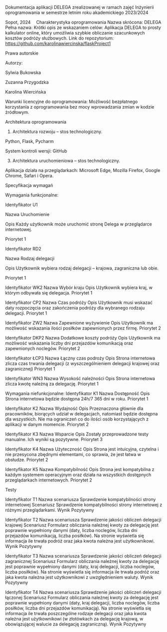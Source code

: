Dokumentacja aplikacji DELEGA 
zrealizowanej w ramach zajęć 
Inżynierii oprogramowania 
w semestrze letnim roku akademickiego 
2023/2024



Sopot, 2024 
Charakterystyka oprogramowania
Nazwa skrócona: DELEGA
Pełna nazwa:
Krótki opis ze wskazaniem celów: Aplikacja DELEGA to prosty kalkulator online, który umożliwia szybkie obliczanie szacunkowych kosztów podróży służbowych.
Link do repozytorium: https://github.com/karolinawiercinska/flaskProject1

Prawa autorskie

Autorzy:

Sylwia Bukowska

Zuzanna Przygodzka

Karolina Wiercińska

Warunki licencyjne do oprogramowania:
Możliwość bezpłatnego korzystania z oprogramowania bez mocy
wprowadzania zmian w kodzie źródłowym.


Architektura oprogramowania

1.	Architektura rozwoju – stos technologiczny.
   
Python, Flask, Pycharm

System kontroli wersji: GitHub

3.	Architektura uruchomieniowa – stos technologiczny.
   
Aplikacja działa na przeglądarkach: Microsoft Edge, Mozilla Firefox, Google Chrome, Safari i Opera. 








Specyfikacja wymagań

Wymagania funkcjonalne:

Identyfikator	U1

Nazwa	Uruchomienie

Opis	Każdy użytkownik może uruchomić stronę Delega w przeglądarce internetowej.

Priorytet	1


Identyfikator	RD2

Nazwa	Rodzaj delegacji

Opis	Użytkownik wybiera rodzaj delegacji – krajowa, zagraniczna lub obie.

Priorytet	1



Identyfikator	WK2
Nazwa	Wybór kraju
Opis	Użytkownik wybiera kraj, w którym odbywała się delegacja.
Priorytet	1

Identyfikator	CP2
Nazwa	Czas podróży
Opis	Użytkownik musi wskazać daty rozpoczęcia oraz zakończenia podróży dla wybranego rodzaju delegacji.
Priorytet	1

Identyfikator	ZW2
Nazwa	Zapewnione wyżywienie
Opis	Użytkownik ma możliwość wskazania ilości posiłków zapewnionych przez firmę.
Priorytet	2

Identyfikator	DKP2
Nazwa	Dodatkowe koszty podróży
Opis	Użytkownik ma możliwość wskazania liczby dni przejazdów komunikacją oraz zapewnionych noclegów.
Priorytet	2


Identyfikator	ŁCP3
Nazwa	Łączny czas podroży
Opis	Strona internetowa zlicza czas trwania delegacji (z wyszczególnieniem delegacji krajowej oraz zagranicznej)
Priorytet	1

Identyfikator	WN3
Nazwa	Wysokość należności
Opis	Strona internetowa zlicza kwotę należną za delegację.
Priorytet	1


Wymagania niefunkcjonalne:
Identyfikator	K1
Nazwa	Dostępność
Opis	Strona internetowa będzie dostępna 24h/7 365 dni w roku.
Priorytet	1

Identyfikator	K2
Nazwa	Wydajność
Opis	Przeznaczona głównie dla pracowników, biorących udział w delegacjach, natomiast będzie dostępna dla wszystkich. Nie ma ograniczeń co do
ilości osób korzystających z aplikacji w danym momencie.
Priorytet	2

Identyfikator	K3
Nazwa	Wsparcie
Opis	Zostały przeprowadzone testy manualne. Ich wyniki są pozytywne. 
Priorytet	3

Identyfikator	K4
Nazwa	Użyteczność
Opis	Strona jest intuicyjna, czytelna i nie przesycona zbędnymi
elementami, co sprawia, że jest łatwa w obsłudze.
Priorytet	2

Identyfikator	K5
Nazwa	Kompatybilność
Opis	Strona jest kompatybilna z każdym systemem operacyjnym oraz działa na wszystkich dostępnych przeglądarkach internetowych.
Priorytet	2

Testy

Identyfikator	T1
Nazwa scenariusza	Sprawdzenie kompatybilności strony internetowej
Scenariusz	Sprawdzenie kompatybilności strony internetowej z różnymi przeglądarkami.
Wynik	Pozytywny

Identyfikator	T2
Nazwa scenariusza	Sprawdzenie jakości obliczeń delegacji krajowej
Scenariusz	Formularz obliczania należnej kwoty za delegację jest poprawnie wypełniony danymi (daty, liczba noclegów, liczba dni przejazdów komunikacją, liczba posiłków). Na stronie wyświetla się informacja ile trwała podróż oraz jaka kwota należna jest użytkownikowi.
Wynik	Pozytywny

Identyfikator	T3
Nazwa scenariusza	Sprawdzenie jakości obliczeń delegacji zagranicznej
Scenariusz	Formularz obliczania należnej kwoty za delegację jest poprawnie wypełniony danymi (daty, kraj delegacji,  liczba noclegów, liczba posiłków). Na stronie wyświetla się informacja ile trwała podróż oraz jaka kwota należna jest użytkownikowi z uwzględnieniem waluty.
Wynik	Pozytywny

Identyfikator	T4
Nazwa scenariusza	Sprawdzenie jakości obliczeń delegacji łączonej
Scenariusz	Formularz obliczania należnej kwoty za delegację jest poprawnie wypełniony danymi (daty, kraj delegacji, liczba noclegów, liczba posiłków, liczba dni przejazdów komunikacją). Na stronie wyświetla się informacja ile trwała poszczególne rodzaje delegacji oraz jaka kwota należna jest użytkownikowi (w złotówkach za delegację krajową, w obowiązującej walucie za delegację zagraniczną).
Wynik	Pozytywny

